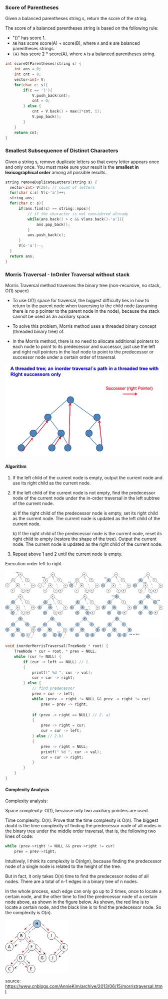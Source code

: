 ### Score of Parentheses

Given a balanced parentheses string s, return the score of the string.

The score of a balanced parentheses string is based on the following rule:

* "()" has score 1.
* `AB` has score score(A) + score(B), where `A` and `B` are balanced parentheses strings.
* `(A)` has score 2 * score(A), where `A` is a balanced parentheses string.


```cpp
int scoreOfParentheses(string s) {
    int ans = 0;
    int cnt = 0;
    vector<int> V;
    for(char c: s){
        if(c == '('){
            V.push_back(cnt);
            cnt = 0;
        } else {
            cnt = V.back() + max(2*cnt, 1);
            V.pop_back();
        }
    }
    return cnt;
}
```

### Smallest Subsequence of Distinct Characters

Given a string s, remove duplicate letters so that every letter appears once and only once. You must make sure your result is the **smallest in lexicographical order** among all possible results.

```cpp
string removeDuplicateLetters(string s) {
  vector<int> V(26); // count of letters
  for(char c:s) V[c-'a']++;
  string ans;
  for(char c: s){
      if(ans.find(c) == string::npos){
          // if the character is not considered already
          while(ans.back() > c && V[ans.back()-'a']){
              ans.pop_back();
          }
          ans.push_back(c);
      }
      V[c-'a']--;
  }
  return ans;
}
```
### Morris Traversal - InOrder Traversal without stack

Morris Traversal method traverses the binary tree (non-recursive, no stack, O(1) space)

* To use O(1) space for traversal, the biggest difficulty lies in how to return to the parent node when traversing to the child node (assuming there is no p pointer to the parent node in the node), because the stack cannot be used as an auxiliary space.

* To solve this problem, Morris method uses a threaded binary concept (threaded binary tree) of.
* In the Morris method, there is no need to allocate additional pointers to each node to point to its predecessor and successor, just use the left and right null pointers in the leaf node to point to the predecessor or successor node under a certain order of traversal.

![](images/morris_traversal.png)


#### Algorithm

1. If the left child of the current node is empty, output the current node and use its right child as the current node.

2. If the left child of the current node is not empty, find the predecessor node of the current node under the in-order traversal in the left subtree of the current node.

   a) If the right child of the predecessor node is empty, set its right child as the current node. The current node is updated as the left child of the current node.

   b) If the right child of the predecessor node is the current node, reset its right child to empty (restore the shape of the tree). Output the current node. The current node is updated as the right child of the current node.

3. Repeat above 1 and 2 until the current node is empty.



Execution order left to right

![image](images/morris_trav1.jpg)



```cpp
void inorderMorrisTraversal(TreeNode * root) {
    TreeNode * cur = root, * prev = NULL;
    while (cur != NULL) {
        if (cur -> left == NULL) // 1.
        {
            printf(" %d ", cur -> val);
            cur = cur -> right;
        } else {
            // find predecessor
            prev = cur -> left;
            while (prev -> right != NULL && prev -> right != cur)
                prev = prev -> right;

            if (prev -> right == NULL) // 2. a)
            {
                prev -> right = cur;
                cur = cur -> left;
            } else // 2.b)
            {
                prev -> right = NULL;
                printf(" %d ", cur -> val);
                cur = cur -> right;
            }
        }
    }
}
```

#### Complexity Analysis

Complexity analysis:

Space complexity: O(1), because only two auxiliary pointers are used.

Time complexity: O(n). Prove that the time complexity is O(n). The biggest doubt is the time complexity of finding the predecessor node of all nodes in the binary tree under the middle order traversal, that is, the following two lines of code:

```cpp
while (prev->right != NULL && prev->right != cur)
    prev = prev->right;
```

Intuitively, I think its complexity is O(nlgn), because finding the predecessor node of a single node is related to the height of the tree. 

But in fact, it only takes O(n) time to find the predecessor nodes of all nodes. There are a total of n-1 edges in a binary tree of n nodes. 

In the whole process, each edge can only go up to 2 times, once to locate a certain node, and the other time to find the predecessor node of a certain node above, as shown in the figure below. As shown, the red line is to locate a certain node, and the black line is to find the predecessor node. So the complexity is O(n).

![image](images/morris_trav2.jpg)

source: https://www.cnblogs.com/AnnieKim/archive/2013/06/15/morristraversal.html
